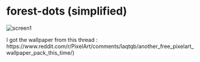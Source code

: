 # forest-dots (simplified)
![screen1](https://github.com/sandwitchByte/forest-dots/assets/128731726/baf63f66-a842-4512-8c43-10c9e0b50d61)

<p>I got the wallpaper from this thread : https://www.reddit.com/r/PixelArt/comments/laqtqb/another_free_pixelart_wallpaper_pack_this_time/)
